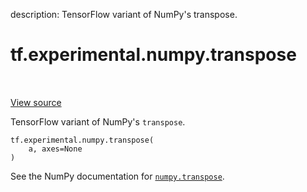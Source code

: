 description: TensorFlow variant of NumPy's transpose.

<div itemscope itemtype="http://developers.google.com/ReferenceObject">
<meta itemprop="name" content="tf.experimental.numpy.transpose" />
<meta itemprop="path" content="Stable" />
</div>

# tf.experimental.numpy.transpose

<!-- Insert buttons and diff -->

<table class="tfo-notebook-buttons tfo-api nocontent" align="left">

</table>

<a target="_blank" href="/code/stable/tensorflow/python/ops/numpy_ops/np_array_ops.py">View source</a>



TensorFlow variant of NumPy's `transpose`.

<pre class="devsite-click-to-copy prettyprint lang-py tfo-signature-link">
<code>tf.experimental.numpy.transpose(
    a, axes=None
)
</code></pre>



<!-- Placeholder for "Used in" -->

See the NumPy documentation for [`numpy.transpose`](https://numpy.org/doc/1.16/reference/generated/numpy.transpose.html).